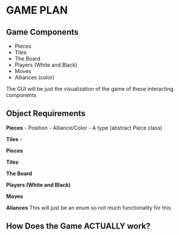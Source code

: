 # GAME PLAN

## Game Components

- Pieces
- Tiles
- The Board
- Players (White and Black)
- Moves
- Alliances (color)
  
The GUI will be just the visualization of the game of these interacting components

## Object Requirements

**Pieces**
      - Position
      - Alliance/Color
      - A type (abstract Piece class)

**Tiles**
    - 

**Pieces**

**Tiles**

**The Board**

**Players (White and Black)**

**Moves**

**Aliances**
    This will just be an enum so not much functionality for this


## How Does the Game ACTUALLY work?

